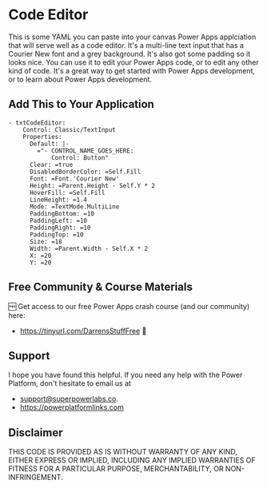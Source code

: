 # Code Editor

This is some YAML you can paste into your canvas Power Apps applciation that will serve well as a code editor. It's a multi-line text input that has a Courier New font and a grey background. It's also got some padding so it looks nice. You can use it to edit your Power Apps code, or to edit any other kind of code. It's a great way to get started with Power Apps development, or to learn about Power Apps development.

## Add This to Your Application

```PowerFx
- txtCodeEditor:
    Control: Classic/TextInput
    Properties:
      Default: |-
        ="- CONTROL_NAME_GOES_HERE:
            Control: Button"
      Clear: =true
      DisabledBorderColor: =Self.Fill
      Font: =Font.'Courier New'
      Height: =Parent.Height - Self.Y * 2
      HoverFill: =Self.Fill
      LineHeight: =1.4
      Mode: =TextMode.MultiLine
      PaddingBottom: =10
      PaddingLeft: =10
      PaddingRight: =10
      PaddingTop: =10
      Size: =18
      Width: =Parent.Width - Self.X * 2
      X: =20
      Y: =20
```

## Free Community & Course Materials
🆓 Get access to our free Power Apps crash course (and our community) here: 
- https://tinyurl.com/DarrensStuffFree 🔗

## Support

I hope you have found this helpful. If you need any help with the Power Platform, don't hesitate to email us at 
* [support@superpowerlabs.co](support@superpowerlabs.co).
* https://powerplatformlinks.com 

## Disclaimer

THIS CODE IS PROVIDED AS IS WITHOUT WARRANTY OF ANY KIND, EITHER EXPRESS OR IMPLIED, INCLUDING ANY IMPLIED WARRANTIES OF FITNESS FOR A PARTICULAR PURPOSE, MERCHANTABILITY, OR NON-INFRINGEMENT.

